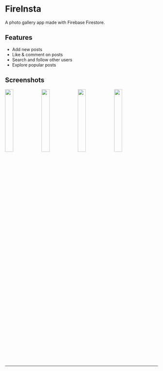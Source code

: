 # FireInsta
A photo gallery app made with Firebase Firestore.


Features
---------------
- Add new posts
- Like & comment on posts
- Search and follow other users
- Explore popular posts


Screenshots
---------------

<img src="https://user-images.githubusercontent.com/23702004/94368491-bb0f4c80-00fd-11eb-887a-128ba57dbcb5.png" width="23%"></img> <img src="https://user-images.githubusercontent.com/23702004/94368708-17bf3700-00ff-11eb-9c4e-03c4799eece0.png" width="23%"></img> <img src="https://user-images.githubusercontent.com/23702004/94368711-1a219100-00ff-11eb-86b6-ed9236601c09.png" width="23%"></img> <img src="https://user-images.githubusercontent.com/23702004/94368714-21489f00-00ff-11eb-94ca-5a1a67b40ed3.png" width="23%"></img> 


-------------------------------------
